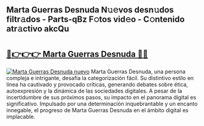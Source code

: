 ## Marta Guerras Desnuda N𝚞𝚎vos desn𝚞dos filtr𝚊dos - Parts-qBz F𝚘tos vid𝚎o - C𝚘ntenido atr𝚊ctivo akcQu

# <h2><a href="http://mb9q2o.tromn.icu/?c=Marta+Guerras+Desnuda">🔗👉👉👉 Marta Guerras Desnuda 🔗🔗</a></h2>

[![Marta Guerras Desnuda nuevo](https://i.imgur.com/pEAQMta.gif)](http://mb9q2o.tromn.icu/?c=Marta+Guerras+Desnuda)
Marta Guerras Desnuda, una persona compleja e intrigante, desafía la categorización fácil. Su distintivo estilo en línea ha cautivado y provocado críticas, generando debates sobre ética, autoexpresión y la dinámica de las sociedades digitales. A pesar de la incertidumbre de sus próximos pasos, su impacto en el panorama digital es significativo. Impulsado por una determinación inquebrantable y un encanto innegable, el progreso de Marta Guerras Desnuda en el ámbito digital es implacable.

